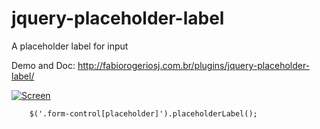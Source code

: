 jquery-placeholder-label
========================

A placeholder label for input

Demo and Doc: http://fabiorogeriosj.com.br/plugins/jquery-placeholder-label/

[![Screen](/example/demo.gif)](/example/demo.gif)

```
    $('.form-control[placeholder]').placeholderLabel();
```
